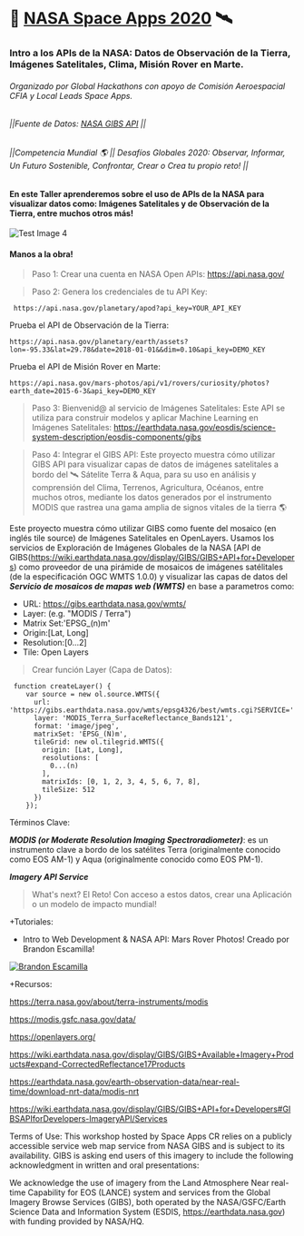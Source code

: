 # 🤖 [NASA Space Apps 2020](https://nasaspaceappscr.globalhackathons.co/) 🛰️ 
### Intro a los APIs de la NASA: Datos de Observación de la Tierra, Imágenes Satelitales, Clima, Misión Rover en Marte.
###### Organizado por Global Hackathons con apoyo de Comisión Aeroespacial CFIA y Local Leads Space Apps.
###### ||Fuente de Datos: [NASA GIBS API](https://wiki.earthdata.nasa.gov/display/GIBS/GIBS+API+for+Developers) ||
###### ||Competencia Mundial 🌎 || Desafíos Globales 2020: Observar, Informar, Un Futuro Sostenible, Confrontar, Crear o Crea tu propio reto! ||

#### En este Taller aprenderemos sobre el uso de APIs de la NASA para visualizar datos como: Imágenes Satelitales y de Observación de la Tierra, entre muchos otros más! 

![Test Image 4](https://github.com/leoaiassistant/NASA_GIBS/blob/master/IMG/model.png)

#### Manos a la obra!

> Paso 1: Crear una cuenta en NASA Open APIs: https://api.nasa.gov/

> Paso 2: Genera los credenciales de tu API Key:

```
 https://api.nasa.gov/planetary/apod?api_key=YOUR_API_KEY
```
Prueba el API de Observación de la Tierra:
```
https://api.nasa.gov/planetary/earth/assets?lon=-95.33&lat=29.78&date=2018-01-01&&dim=0.10&api_key=DEMO_KEY
```

Prueba el API de Misión Rover en Marte:
```
https://api.nasa.gov/mars-photos/api/v1/rovers/curiosity/photos?earth_date=2015-6-3&api_key=DEMO_KEY
```

> Paso 3: Bienvenid@ al servicio de Imágenes Satelitales: Este API se utiliza para construir modelos y aplicar Machine Learning en Imágenes Satelitales: https://earthdata.nasa.gov/eosdis/science-system-description/eosdis-components/gibs

> Paso 4: Integrar el GIBS API:
Este proyecto muestra cómo utilizar GIBS API para visualizar capas de datos de imágenes satelitales a bordo del 🛰️ Sátelite Terra & Aqua, para su uso en análisis y comprensión del Clima, Terrenos, Agricultura, Océanos, entre muchos otros, mediante los datos generados por el instrumento MODIS que rastrea una gama amplia de signos vitales de la tierra 🌎

Este proyecto muestra cómo utilizar GIBS como fuente del mosaico  (en inglés tile source) de Imágenes Satelitales en OpenLayers. 
Usamos los servicios de Exploración de Imágenes Globales de la NASA [API de GIBS(https://wiki.earthdata.nasa.gov/display/GIBS/GIBS+API+for+Developers) como proveedor de una pirámide de mosaicos de imágenes satélitales (de la especificación OGC WMTS 1.0.0) y visualizar las capas de datos del ***Servicio de mosaicos de mapas web (WMTS)*** en base a parametros como:

- URL: https://gibs.earthdata.nasa.gov/wmts/
- Layer: (e.g. "MODIS / Terra")
- Matrix Set:'EPSG_(n)m'
- Origin:[Lat, Long]
- Resolution:[0...2]
- Tile: Open Layers

> Crear función Layer (Capa de Datos):

```
 function createLayer() {
    var source = new ol.source.WMTS({
      url: 'https://gibs.earthdata.nasa.gov/wmts/epsg4326/best/wmts.cgi?SERVICE='
      layer: 'MODIS_Terra_SurfaceReflectance_Bands121',
      format: 'image/jpeg',
      matrixSet: 'EPSG_(N)m',
      tileGrid: new ol.tilegrid.WMTS({
        origin: [Lat, Long],
        resolutions: [
          0...(n)
        ],
        matrixIds: [0, 1, 2, 3, 4, 5, 6, 7, 8],
        tileSize: 512
      })
    });
```

Términos Clave:

***MODIS (or Moderate Resolution Imaging Spectroradiometer)***: es un instrumento clave a bordo de los satélites Terra (originalmente conocido como EOS AM-1) y Aqua (originalmente conocido como EOS PM-1). 

***Imagery API Service*** 

> What's next? El Reto!
Con acceso a estos datos, crear una Aplicación o un modelo de impacto mundial!

+Tutoriales:
-  Intro to Web Development & NASA API: Mars Rover Photos!
Creado por Brandon Escamilla!

[![Brandon Escamilla](https://img.youtube.com/vi/KcyGr_onNiM/3.jpg)](https://youtu.be/KcyGr_onNiM)

+Recursos:

https://terra.nasa.gov/about/terra-instruments/modis

https://modis.gsfc.nasa.gov/data/

https://openlayers.org/

https://wiki.earthdata.nasa.gov/display/GIBS/GIBS+Available+Imagery+Products#expand-CorrectedReflectance17Products

https://earthdata.nasa.gov/earth-observation-data/near-real-time/download-nrt-data/modis-nrt

https://wiki.earthdata.nasa.gov/display/GIBS/GIBS+API+for+Developers#GIBSAPIforDevelopers-ImageryAPI/Services


Terms of Use:
This workshop hosted by Space Apps CR relies on a publicly accessible service web map service from NASA GIBS and is subject to its availability. GIBS is asking end users of this imagery to include the following acknowledgment in written and oral presentations:

We acknowledge the use of imagery from the Land Atmosphere Near real-time Capability for EOS (LANCE) system and services from the Global Imagery Browse Services (GIBS), both operated by the NASA/GSFC/Earth Science Data and Information System (ESDIS, https://earthdata.nasa.gov) with funding provided by NASA/HQ.
